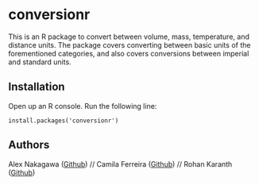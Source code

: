 # conversionr

This is an R package to convert between volume, mass, temperature, and distance units. The package covers converting between basic units of the forementioned categories, and also covers conversions between imperial and standard units.
## Installation

Open up an R console. Run the following line:

`install.packages('conversionr')`


## Authors

Alex Nakagawa ([Github](https://github.com/alexnakagawa)) // Camila Ferreira ([Github](https://github.com/camilapferreira)) // Rohan Karanth ([Github](https://github.com/rmk4mk))
